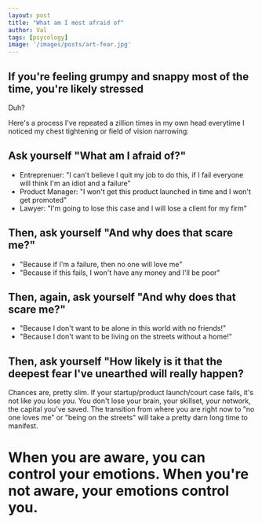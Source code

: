 ```yaml
---
layout: post
title: "What am I most afraid of"
author: Val
tags: [psycology]
image: '/images/posts/art-fear.jpg'
---
```

## If you're feeling grumpy and snappy most of the time, you're likely stressed

Duh?

Here's a process I've repeated a zillion times in my own head everytime I noticed my chest tightening or field of vision narrowing:

## Ask yourself "What am I afraid of?"

* Entreprenuer: "I can't believe I quit my job to do this, if I fail everyone will think I'm an idiot and a failure"
* Product Manager: "I won't get this product launched in time and I won't get promoted"
* Lawyer: "I'm going to lose this case and I will lose a client for my firm"

## Then, ask yourself "And why does that scare me?"

 * "Because if I'm a failure, then no one will love me" 
 * "Because if this fails, I won't have any money and I'll be poor"

## Then, again, ask yourself "And why does that scare me?"

* "Because I don't want to be alone in this world with no friends!" 
* "Because I don't want to be living on the streets without a home!"

## Then, ask yourself "How likely is it that the deepest fear I've unearthed will really happen?

Chances are, pretty slim. If your startup/product launch/court case fails, it's not like you lose *you*. You don't lose your brain, your skillset, your network, the capital you've saved. The transition from where you are right now to "no one loves me" or "being on the streets" will take a pretty darn long time to manifest.

# When you are aware, you can control your emotions. When you're not aware, your emotions control you.
